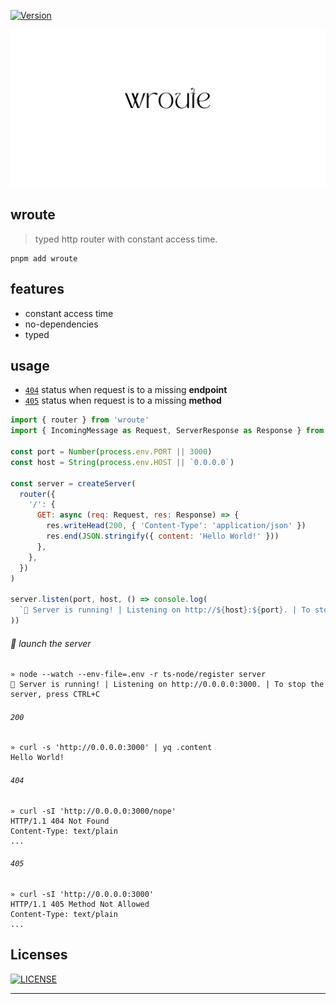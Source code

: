 
[![Version](https://img.shields.io/npm/v/wroute?style=flat&colorA=000000&colorB=000000)](https://www.npmjs.com/package/wroute)

<p align="center">
  <img src="https://raw.githubusercontent.com/wilmoore/wroute/47b3195ec13cf110a99e519ec8c9bcd019921825/logo.png" />
</p>

## wroute
> typed http router with constant access time.


```shell
pnpm add wroute
```

## features

- constant access time
- no-dependencies
- typed

## usage
- [`404`] status when request is to a missing **endpoint**
- [`405`] status when request is to a missing **method**

```js
import { router } from 'wroute'
import { IncomingMessage as Request, ServerResponse as Response } from 'node:http'

const port = Number(process.env.PORT || 3000)
const host = String(process.env.HOST || `0.0.0.0`)

const server = createServer(
  router({
    '/': {
      GET: async (req: Request, res: Response) => {
        res.writeHead(200, { 'Content-Type': 'application/json' })
        res.end(JSON.stringify({ content: 'Hello World!' }))
      },
    },
  })
)

server.listen(port, host, () => console.log(
  `🚀 Server is running! | Listening on http://${host}:${port}. | To stop the server, press CTRL+C`
))
```

###### :rocket: launch the server
```
» node --watch --env-file=.env -r ts-node/register server
🚀 Server is running! | Listening on http://0.0.0.0:3000. | To stop the server, press CTRL+C
```

###### `200`
```
» curl -s 'http://0.0.0.0:3000' | yq .content
Hello World!
```

###### `404`
```
» curl -sI 'http://0.0.0.0:3000/nope'
HTTP/1.1 404 Not Found
Content-Type: text/plain
...
```

###### `405`
```
» curl -sI 'http://0.0.0.0:3000'
HTTP/1.1 405 Method Not Allowed
Content-Type: text/plain
...
```

## Licenses

[![LICENSE](http://img.shields.io/npm/l/wroute.svg)](license)

---
[`404`]: #404
[`405`]: #405

